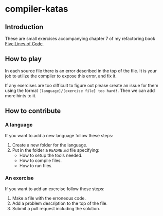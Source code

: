 # compiler-katas

## Introduction
These are small exercises accompanying chapter 7 of my refactoring book [Five Lines of Code](https://www.manning.com/books/five-lines-of-code). 

## How to play
In each source file there is an error described in the top of the file. It is your job to utilize the compiler to expose this error, and fix it.

If any exercises are too difficult to figure out please create an issue for them using the format `[language]/[exercise file] too hard!`. Then we can add more hints to it.

## How to contribute
### A language
If you want to add a new language follow these steps:
1. Create a new folder for the language.
2. Put in the folder a `README.md` file specifying:
   * How to setup the tools needed. 
   * How to compile files.
   * How to run files.

### An exercise
If you want to add an exercise follow these steps:
1. Make a file with the erroneous code.
2. Add a problem description to the top of the file.
3. Submit a pull request including the solution.

